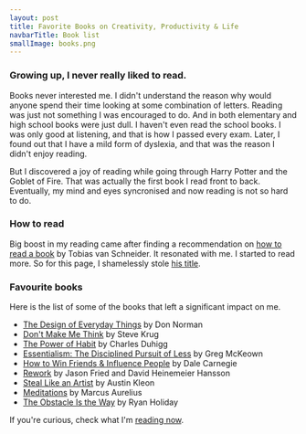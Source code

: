 ```yaml
---
layout: post
title: Favorite Books on Creativity, Productivity & Life
navbarTitle: Book list
smallImage: books.png
---
```


### Growing up, I never really liked to read.
Books never interested me. I didn't understand the reason why would anyone spend their time looking at some combination of letters. Reading was just not something I was encouraged to do. And in both elementary and high school books were just dull. I haven't even read the school books. I was only good at listening, and that is how I passed every exam. Later, I found out that I have a mild form of dyslexia, and that was the reason I didn't enjoy reading.

But I discovered a joy of reading while going through Harry Potter and the Goblet of Fire. That was actually the first book I read front to back. Eventually, my mind and eyes syncronised and now reading is not so hard to do.  

### How to read
Big boost in my reading came after finding a recommendation on [how to read a book](https://www.vanschneider.com/how-to-read-a-book) by Tobias van Schneider. It resonated with me. I started to read more. So for this page, I shamelessly stole [his title](https://www.vanschneider.com/my-favorite-books-on-creativity-productivity-life).

### Favourite books
Here is the list of some of the books that left a significant impact on me.
- [The Design of Everyday Things](https://www.amazon.com/dp/0465050654/ref=cm_sw_em_r_mt_dp_U_tD.DDbDTEQ8WX) by Don Norman
- [Don't Make Me Think](https://www.amazon.com/dp/0321965515/ref=cm_sw_em_r_mt_dp_U_l09DDb3DWYFFJ) by Steve Krug
- [The Power of Habit](https://www.amazon.com/dp/081298160X/ref=cm_sw_em_r_mt_dp_U_n09DDbG1DZS8M) by Charles Duhigg
- [Essentialism: The Disciplined Pursuit of Less](https://www.amazon.com/dp/0804137382/ref=cm_sw_em_r_mt_dp_U_o09DDb4ZF3KWQ) by Greg McKeown
- [How to Win Friends & Influence People](https://www.amazon.com/dp/0671027034/ref=cm_sw_em_r_mt_dp_U_p09DDb8PQKRCY) by Dale Carnegie
- [Rework](https://www.amazon.com/dp/0307463745/ref=cm_sw_em_r_mt_dp_U_q09DDbMPNBHWF) by Jason Fried and David Heinemeier Hansson
- [Steal Like an Artist](https://www.amazon.com/dp/0761169253/ref=cm_sw_em_r_mt_dp_U_P09DDb6QAMPZS) by Austin Kleon
- [Meditations]() by Marcus Aurelius
- [The Obstacle Is the Way](https://www.amazon.com/dp/1591846358/ref=cm_sw_em_r_mt_dp_U_y39DDbKT9ZE38) by Ryan Holiday

If you're curious, check what I'm [reading now](/now#reading).

<!-- ### Book wishlist
- Test -->

<script>
import simg from '@/components/simg.vue'
export default {
  components: {
    simg
  }
}
</script>
<style lang="stylus">
.book-list
  .small-image
    width 198px
    bottom: 10vh;
    left: -18vw;
</style>
 